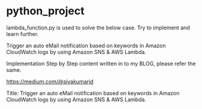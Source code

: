 # python_project

lambda_function.py is used to solve the below case. Try to implement and learn further.

Trigger an auto eMail notification based on keywords in Amazon CloudWatch logs by using Amazon SNS & AWS Lambda.

Implementation Step by Step content written in to my BLOG, please refer the same.

https://medium.com/@sivakumarjd

Title:
Trigger an auto eMail notification based on keywords in Amazon CloudWatch logs by using Amazon SNS & AWS Lambda.
